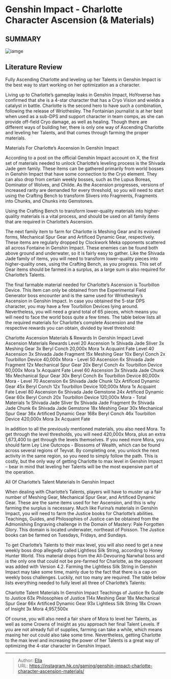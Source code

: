 # Genshin Impact - Charlotte Character Ascension (&amp; Materials)


## SUMMARY 

![iamge](https://static1.srcdn.com/wordpress/wp-content/uploads/2023/11/genshin-impact-charlotte-ascension-materials-talents-farming.jpg)

## Literature Review

Fully Ascending Charlotte and leveling up her Talents in Genshin Impact is the best way to start working on her optimization as a character.





Living up to Charlotte’s gameplay leaks in Genshin Impact, HoYoverse has confirmed that she is a 4-star character that has a Cryo Vision and wields a catalyst in battle. Charlotte is the second hero to have such a combination, following the release of Wriothesley. The Fontainian journalist is at her best when used as a sub-DPS and support character in team comps, as she can provide off-field Cryo damage, as well as healing. Though there are different ways of building her, there is only one way of Ascending Charlotte and leveling her Talents, and that comes through farming the proper materials.





 Materials For Charlotte’s Ascension In Genshin Impact 
         

According to a post on the official Genshin Impact account on X, the first set of materials needed to unlock Charlotte’s leveling process is the Shivada Jade gem family. These items can be gathered primarily from world bosses in Genshin Impact that have some connection to the Cryo element. They can also drop from certain weekly bosses, such as the Lupus Boreas, Dominator of Wolves, and Childe. As the Ascension progresses, versions of increased rarity are demanded for every threshold, so you will need to start using the Crafting Bench to transform Slivers into Fragments, Fragments into Chunks, and Chunks into Gemstones.



Using the Crafting Bench to transform lower-quality materials into higher-quality materials is a vital process, and should be used on all family items that are required in Charlotte’s Ascension.







The next family item to farm for Charlotte is Meshing Gear and its evolved forms, Mechanical Spur Gear and Artificed Dynamic Gear, respectively. These items are regularly dropped by Clockwork Meka opponents scattered all across Fontaine in Genshin Impact. These enemies can be found both above ground and underwater, so it is fairly easy to gather. Like the Shivada Jade family of items, you will need to transform lower-quality pieces into higher-quality ones, using the Crafting Bench, as you progress. This set of Gear items should be farmed in a surplus, as a large sum is also required for Charlotte’s Talents.

The final farmable material needed for Charlotte’s Ascension is Tourbillon Device. This item can only be obtained from the Experimental Field Generator boss encounter and is the same used for Wriothesley’s Ascension in Genshin Impact. In case you obtained the 5-star DPS character, you may have a few Tourbillon Devices lying around. Nevertheless, you will need a grand total of 65 pieces, which means you will need to face the world boss quite a few times. The table below lists all the required materials for Charlotte’s complete Ascension and the respective rewards you can obtain, divided by level threshold:




 Charlotte Ascension Materials &amp; Rewards In Genshin Impact   Level Ascension  Materials  Rewards   Level 20 Ascension    1x Shivada Jade Sliver   3x Meshing Gear   3x Beryl Conch   20,000x Mora       1x Acquaint Fate      Level 40 Ascension    3x Shivada Jade Fragment   15x Meshing Gear   10x Beryl Conch   2x Tourbillon Device   40,000x Mora     -   Level 50 Ascension    6x Shivada Jade Fragment   12x Mechanical Spur Gear   20x Beryl Conch   4x Tourbillon Device   60,000x Mora       1x Acquaint Fate      Level 60 Ascension    3x Shivada Jade Chunk   18x Mechanical Spur Gear   30x Beryl Conch   8x Tourbillon Device   80,000x Mora     -   Level 70 Ascension    6x Shivada Jade Chunk   12x Artificed Dynamic Gear   45x Beryl Conch   12x Tourbillon Device   100,000x Mora       1x Acquaint Fate      Level 80 Ascension    6x Shivada Jade Gemstone   24x Artificed Dynamic Gear   60x Beryl Conch   20x Tourbillon Device   120,000x Mora     -   Total Materials    1x Shivada Jade Sliver   9x Shivada Jade Fragment   9x Shivada Jade Chunk   6x Shivada Jade Gemstone   18x Meshing Gear   30x Mechanical Spur Gear   36x Artificed Dynamic Gear   168x Beryl Conch   46x Tourbillon Device   420,000x Mora       3x Acquaint Fate      



In addition to all the previously mentioned materials, you also need Mora. To get through the level thresholds, you will need 420,000x Mora, plus an extra 1,673,400 to get through the levels themselves. If you need more Mora, you should farm Ley Line Outcrops - Blossoms of Wealth, which can be found across several regions of Teyvat. By completing one, you unlock the next activity in the same region, so you need to simply follow the path. This is costly, but the only way of getting Charlotte to max level in Genshin Impact – bear in mind that leveling her Talents will be the most expensive part of the operation.






 All Of Charlotte’s Talent Materials In Genshin Impact 
          

When dealing with Charlotte’s Talents, players will have to muster up a fair number of Meshing Gear, Mechanical Spur Gear, and Artificed Dynamic Gear. These are the same items used for her Ascension, and this is why farming the surplus is necessary. Much like Furina’s materials in Genshin Impact, you will need to farm the Justice books for Charlotte’s abilities. Teachings, Guides, and Philosophies of Justice can be obtained from the Admonishing Engraving challenge in the Domain of Mastery: Pale Forgotten Glory. This domain is located underwater, northeast of Poisson. The Justice books can be farmed on Tuesdays, Fridays, and Sundays.

To get Charlotte’s Talents to their max level, you will also need to get a new weekly boss drop allegedly called Lightless Silk String, according to Honey Hunter World. This material drops from the All-Devouring Narwhal boss and is the only one that could not be pre-farmed for Charlotte, as the opponent was added with Version 4.2. Farming the Lightless Silk String in Genshin Impact may take some time, mainly due to the fact that there is a cap on weekly boss challenges. Luckily, not too many are required. The table below lists everything needed to fully level all three of Charlotte’s Talents:




 Charlotte Talent Materials In Genshin Impact   Teachings of Justice    9x      Guide to Justice    63x      Philosophies of Justice    114x      Meshing Gear    18x      Mechanical Spur Gear    66x      Artificed Dynamic Gear    93x      Lightless Silk String    18x      Crown of Insight    3x      Mora    4,957,500x      



Of course, you will also need a fair share of Mora to level her Talents, as well as some Crowns of Insight as you approach her final Talent Levels. If you are not already full of supplies, farming can take a while, which means maxing her out could also take some time. Nevertheless, getting Charlotte to the max level and increasing the power of her Talents is a great way of optimizing the 4-star character in Genshin Impact.






---

> Author: [Ella](https://instagram.hk.cn/)  
> URL: https://instagram.hk.cn/gaming/genshin-impact-charlotte-character-ascension-materials/  

